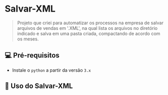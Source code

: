 # Salvar-XML

> Projeto que criei para automatizar os processos na empresa de salvar arquivos de vendas em '.XML', na qual lista os arquivos no diretório indicado e salva em uma pasta criada, compactando de acordo com os meses.

## 💻 Pré-requisitos
- Instale o `python` a partir da versão `3.x`

## 🚀 Uso do Salvar-XML
